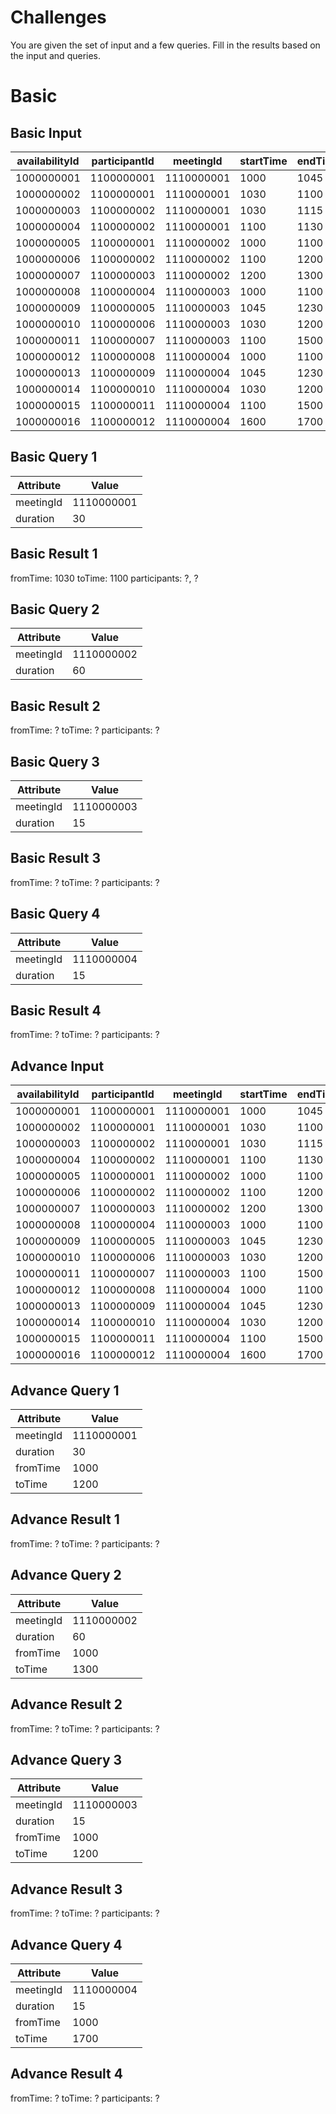 # Challenges

You are given the set of input and a few queries. Fill in the results based on the input and queries.

# Basic

## Basic Input

| availabilityId | participantId | meetingId  | startTime | endTime |
| -------------- | ------------- | ---------- | --------- | ------- |
| 1000000001     | 1100000001    | 1110000001 | 1000      | 1045    |
| 1000000002     | 1100000001    | 1110000001 | 1030      | 1100    |
| 1000000003     | 1100000002    | 1110000001 | 1030      | 1115    |
| 1000000004     | 1100000002    | 1110000001 | 1100      | 1130    |
| 1000000005     | 1100000001    | 1110000002 | 1000      | 1100    |
| 1000000006     | 1100000002    | 1110000002 | 1100      | 1200    |
| 1000000007     | 1100000003    | 1110000002 | 1200      | 1300    |
| 1000000008     | 1100000004    | 1110000003 | 1000      | 1100    |
| 1000000009     | 1100000005    | 1110000003 | 1045      | 1230    |
| 1000000010     | 1100000006    | 1110000003 | 1030      | 1200    |
| 1000000011     | 1100000007    | 1110000003 | 1100      | 1500    |
| 1000000012     | 1100000008    | 1110000004 | 1000      | 1100    |
| 1000000013     | 1100000009    | 1110000004 | 1045      | 1230    |
| 1000000014     | 1100000010    | 1110000004 | 1030      | 1200    |
| 1000000015     | 1100000011    | 1110000004 | 1100      | 1500    |
| 1000000016     | 1100000012    | 1110000004 | 1600      | 1700    |

## Basic Query 1

| Attribute | Value      |
| --------- | ---------- |
| meetingId | 1110000001 |
| duration  | 30         |

## Basic Result 1

fromTime: 1030
toTime: 1100
participants: ?, ?

## Basic Query 2

| Attribute | Value      |
| --------- | ---------- |
| meetingId | 1110000002 |
| duration  | 60         |

## Basic Result 2

fromTime: ?
toTime: ?
participants: ?

## Basic Query 3

| Attribute | Value      |
| --------- | ---------- |
| meetingId | 1110000003 |
| duration  | 15         |

## Basic Result 3

fromTime: ?
toTime: ?
participants: ?

## Basic Query 4

| Attribute | Value      |
| --------- | ---------- |
| meetingId | 1110000004 |
| duration  | 15         |

## Basic Result 4

fromTime: ?
toTime: ?
participants: ?

## Advance Input

| availabilityId | participantId | meetingId  | startTime | endTime |
| -------------- | ------------- | ---------- | --------- | ------- |
| 1000000001     | 1100000001    | 1110000001 | 1000      | 1045    |
| 1000000002     | 1100000001    | 1110000001 | 1030      | 1100    |
| 1000000003     | 1100000002    | 1110000001 | 1030      | 1115    |
| 1000000004     | 1100000002    | 1110000001 | 1100      | 1130    |
| 1000000005     | 1100000001    | 1110000002 | 1000      | 1100    |
| 1000000006     | 1100000002    | 1110000002 | 1100      | 1200    |
| 1000000007     | 1100000003    | 1110000002 | 1200      | 1300    |
| 1000000008     | 1100000004    | 1110000003 | 1000      | 1100    |
| 1000000009     | 1100000005    | 1110000003 | 1045      | 1230    |
| 1000000010     | 1100000006    | 1110000003 | 1030      | 1200    |
| 1000000011     | 1100000007    | 1110000003 | 1100      | 1500    |
| 1000000012     | 1100000008    | 1110000004 | 1000      | 1100    |
| 1000000013     | 1100000009    | 1110000004 | 1045      | 1230    |
| 1000000014     | 1100000010    | 1110000004 | 1030      | 1200    |
| 1000000015     | 1100000011    | 1110000004 | 1100      | 1500    |
| 1000000016     | 1100000012    | 1110000004 | 1600      | 1700    |

## Advance Query 1

| Attribute | Value      |
| --------- | ---------- |
| meetingId | 1110000001 |
| duration  | 30         |
| fromTime  | 1000       |
| toTime    | 1200       |

## Advance Result 1

fromTime: ?
toTime: ?
participants: ?

## Advance Query 2

| Attribute | Value      |
| --------- | ---------- |
| meetingId | 1110000002 |
| duration  | 60         |
| fromTime  | 1000       |
| toTime    | 1300       |

## Advance Result 2

fromTime: ?
toTime: ?
participants: ?

## Advance Query 3

| Attribute | Value      |
| --------- | ---------- |
| meetingId | 1110000003 |
| duration  | 15         |
| fromTime  | 1000       |
| toTime    | 1200       |

## Advance Result 3

fromTime: ?
toTime: ?
participants: ?

## Advance Query 4

| Attribute | Value      |
| --------- | ---------- |
| meetingId | 1110000004 |
| duration  | 15         |
| fromTime  | 1000       |
| toTime    | 1700       |

## Advance Result 4

fromTime: ?
toTime: ?
participants: ?
